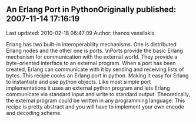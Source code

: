 ## An Erlang Port in PythonOriginally published: 2007-11-14 17:16:19 
Last updated: 2010-02-18 06:47:09 
Author: thanos vassilakis 
 
Erlang has  two built-in interoperability mechanisms. One is distributed Erlang nodes and the other one is ports.\nPorts provide the basic Erlang mechanism for communication with the external world. They provide a byte-oriented interface to an external program. When a port has been created, Erlang can communicate with it by sending and receiving lists of bytes.  This recipe cooks an Erlang port in python. Making it easy for Erlang to instantiate and use python objects. Like most simple port implementations it uses an external python program and lets Erlang communicate via standard input and write to standard output. Theoretically, the external program could be written in any programming language. This recipe is pretty abstract and you will have to implement your own encode and decoding scheme.